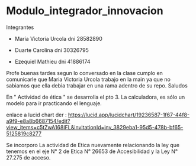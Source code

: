 # Modulo_integrador_innovacion

Integrantes 

* María Victoria Urcola dni 28582890

* Duarte Carolina dni 30326795

* Ezequiel Mathieu dni 41886174

Profe buenas tardes  segun lo conversado en la clase cumplo en comunicarle que Maria Victoria Urcola trabajo en la main ya que no sabiamos que ella debia trabajar en una rama  adentro de su repo.
Saludos

En " Actividad de ética " se desarrolla el pto 3.
La calculadora, es sólo un modelo para ir practicando el lenguaje.


enlace a lucid chart der :
https://lucid.app/lucidchart/19236587-1f67-44f8-a9f9-e8a8b6687154/edit?view_items=c5tZwA168IFL&invitationId=inv_3829eba1-95d5-478b-bf65-5125819c8277

Se incorporo  La actividad de Etica  nuevamente relacionando la ley que tenemos en  el eje N° 2  de Etica  N°  26653 de Accesibilidad y la Ley N°  27.275  de acceso.
